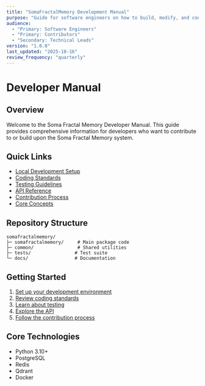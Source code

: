 ```yaml
---
title: "SomaFractalMemory Development Manual"
purpose: "Guide for software engineers on how to build, modify, and contribute to the codebase"
audience:
  - "Primary: Software Engineers"
  - "Primary: Contributors"
  - "Secondary: Technical Leads"
version: "1.0.0"
last_updated: "2025-10-16"
review_frequency: "quarterly"
---
```


# Developer Manual

## Overview

Welcome to the Soma Fractal Memory Developer Manual. This guide provides comprehensive information for developers who want to contribute to or build upon the Soma Fractal Memory system.

## Quick Links

- [Local Development Setup](local-setup.md)
- [Coding Standards](coding-standards.md)
- [Testing Guidelines](testing-guidelines.md)
- [API Reference](api-reference.md)
- [Contribution Process](contribution-process.md)
- [Core Concepts](concepts/)

## Repository Structure

```
somafractalmemory/
├─ somafractalmemory/     # Main package code
├─ common/                # Shared utilities
├─ tests/                # Test suite
└─ docs/                 # Documentation
```

## Getting Started

1. [Set up your development environment](local-setup.md)
2. [Review coding standards](coding-standards.md)
3. [Learn about testing](testing-guidelines.md)
4. [Explore the API](api-reference.md)
5. [Follow the contribution process](contribution-process.md)

## Core Technologies

- Python 3.10+
- PostgreSQL
- Redis
- Qdrant
- Docker
